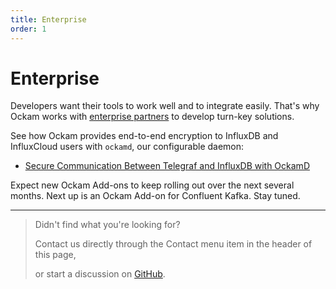 ```yaml
---
title: Enterprise
order: 1
---
```


# Enterprise

Developers want their tools to work well and to integrate easily. That's why Ockam works with [enterprise partners](/learn/concepts/enterprise-systems/) to develop turn-key solutions.

See how Ockam provides end-to-end encryption to InfluxDB and InfluxCloud users with `ockamd`, our configurable daemon:
- [Secure Communication Between Telegraf and InfluxDB with OckamD](/learn/how-to-guides/using-add-ons/enterprise/influxdb/telegraf-influxdb-with-ockamd)

Expect new Ockam Add-ons to keep rolling out over the next several months.
Next up is an Ockam Add-on for Confluent Kafka. Stay tuned.


---

> Didn't find what you're looking for?
>
> Contact us directly through the Contact menu item in the header of this page,
>
> or start a discussion on [GitHub](https://github.com/ockam-network/ockam/discussions).
